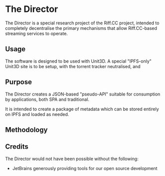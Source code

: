 # The Director
The Director is a special research project of the Riff.CC project, intended to completely decentralise the primary mechanisms that allow Riff.CC-based streaming services to operate.

## Usage
The software is designed to be used with Unit3D. A special "IPFS-only" Unit3D site is to be setup, with the torrent tracker neutralised, and 

## Purpose
The Director creates a JSON-based "pseudo-API" suitable for consumption by applications, both SPA and traditional.

It is intended to create a package of metadata which can be stored entirely on IPFS and loaded as needed.

## Methodology

## Credits
The Director would not have been possible without the following:

* JetBrains generously providing tools for our open source development
